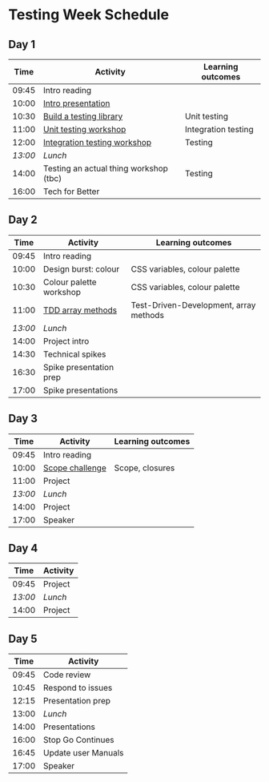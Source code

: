 # Testing Week Schedule

## Day 1

| Time    | Activity                                            | Learning outcomes   |
| ------- | --------------------------------------------------- | ------------------- |
| 09:45   | Intro reading                                       |                     |
| 10:00   | [Intro presentation][testing-intro]                 |                     |
| 10:30   | [Build a testing library][testing-lib]              | Unit testing        |
| 11:00   | [Unit testing workshop][unit-testing]               | Integration testing |
| 12:00   | [Integration testing workshop][integration-testing] | Testing             |
| _13:00_ | _Lunch_                                             |                     |
| 14:00   | Testing an actual thing workshop (tbc)              | Testing             |
| 16:00   | Tech for Better                                     |                     |

[testing-intro]: https://hackmd.io/@oli/Sy7cA4TXI
[testing-lib]: https://github.com/oliverjam/learn-testing/
[unit-testing]: https://github.com/oliverjam/learn-unit-testing
[integration-testing]: https://github.com/oliverjam/learn-integration-testing

## Day 2

| Time    | Activity                        | Learning outcomes                      |
| ------- | ------------------------------- | -------------------------------------- |
| 09:45   | Intro reading                   |                                        |
| 10:00   | Design burst: colour            | CSS variables, colour palette          |
| 10:30   | Colour palette workshop         | CSS variables, colour palette          |
| 11:00   | [TDD array methods][tdd-arrays] | Test-Driven-Development, array methods |
| _13:00_ | _Lunch_                         |                                        |
| 14:00   | Project intro                   |                                        |
| 14:30   | Technical spikes                |                                        |
| 16:30   | Spike presentation prep         |                                        |
| 17:00   | Spike presentations             |                                        |

[tdd-arrays]: https://github.com/oliverjam/tdd-array-methods

## Day 3

| Time    | Activity                    | Learning outcomes |
| ------- | --------------------------- | ----------------- |
| 09:45   | Intro reading               |                   |
| 10:00   | [Scope challenge][scope-mc] | Scope, closures   |
| 11:00   | Project                     |                   |
| _13:00_ | _Lunch_                     |                   |
| 14:00   | Project                     |                   |
| 17:00   | Speaker                     |                   |

[scope-mc]: https://github.com/oliverjam/js-scope-challenge

## Day 4

| Time    | Activity |
| ------- | -------- |
| 09:45   | Project  |
| _13:00_ | _Lunch_  |
| 14:00   | Project  |

## Day 5

| Time  | Activity            |
| ----- | ------------------- |
| 09:45 | Code review         |
| 10:45 | Respond to issues   |
| 12:15 | Presentation prep   |
| 13:00 | _Lunch_             |
| 14:00 | Presentations       |
| 16:00 | Stop Go Continues   |
| 16:45 | Update user Manuals |
| 17:00 | Speaker             |
